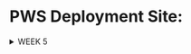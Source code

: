 # PWS Deployment Site:
<details>  
<summary>WEEK 5</summary>

### Explain what are stateless widgets and stateful widgets, and explain the difference between them.
Stateful widgets make up parts of the Flutter application's user interface which are more dynamic and can change its appearance in response to events triggered by user interactions or when it receives data. The widget's State is then stored in a State object to separate the widget's state from its appearance, and this State consists of values that can change. Example: Slider, Form. Stateless widgets on the other hand, are static and do not have changes in state. While they may change in appearance ever so slightly, they do not have a separately stored State object that allows them to be dynamic. Example: Icon, Text.

### Mention the widgets that you have used for this project and its uses. 
1. MaterialApp: Wraps the entire application and provides necessary material design functionality like theming, navigation, and localization.
2. Material: A widget that introduces the Material Design visual style, giving widgets like buttons and text fields their material appearance like elevation effects, shadows.
3. InkWell: A rectangular area that responds to touch, often used to wrap other widgets like buttons or images to make them tappable with ripple effects on touch.
4. Scaffold: Provides a basic layout structure for the visual interface of the screen, including standard elements like an app bar, body, floating action button, bottom navigation, and drawers.
5. AppBar: A material design app bar that typically holds titles, icons, and actions at the top of a screen, often used inside a Scaffold.
6. SnackBar: A lightweight message bar that briefly shows messages at the bottom of the screen, often used to inform users about the result of actions they’ve taken.
7. SingleChildScrollView: A scrollable widget that allows its single child to scroll vertically or horizontally, useful when the content might not fit on a single screen.
8. SizedBox: A box with a fixed size, often used to add space between widgets or to define specific dimensions for a widget.
9. Column: A layout widget that arranges its children vertically, useful for stacking widgets in a vertical direction.
10. GridView: A scrollable, 2D array of widgets, useful for displaying a large number of items (like images or icons) in a grid format.
11. Padding: A widget that insets its child by the specified padding values on each side, used to control spacing around a widget.
12. Text: A widget that displays a string of text with a customizable style.
13. Icon: A widget that displays a graphical symbol from the material design library or other icon sets.

### What is the use-case for setState()? Explain the variable that can be affected by setState().

### Explain the difference between const and final keyword.

### Explain how you implemented the checklist above step-by-step.

</details>

